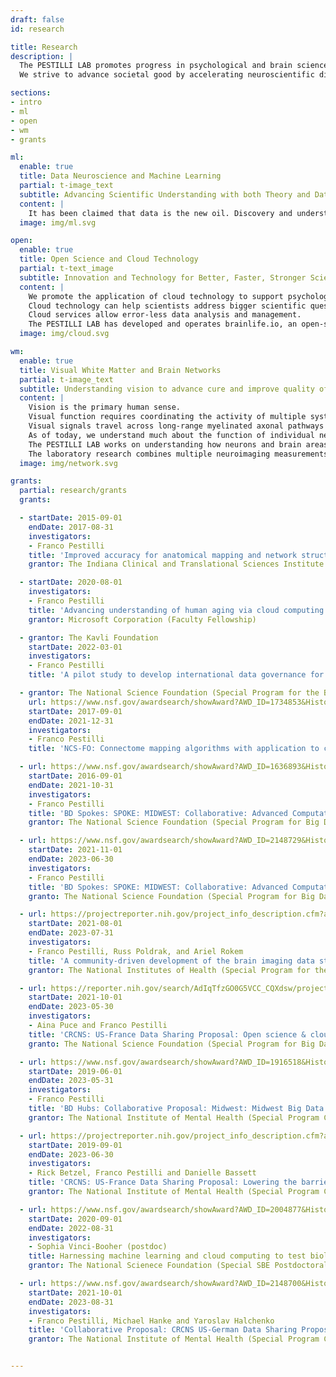 ```yaml
---
draft: false
id: research

title: Research
description: |
  The PESTILLI LAB promotes progress in psychological and brain science via the democratization of scientific research, methods, data and infrastructure.
  We strive to advance societal good by accelerating neuroscientific discovery and education via data-science applications and innovative technology.

sections:
- intro
- ml
- open
- wm
- grants

ml:
  enable: true
  title: Data Neuroscience and Machine Learning
  partial: t-image_text
  subtitle: Advancing Scientific Understanding with both Theory and Data-Driven Methods
  content: |
    It has been claimed that data is the new oil. Discovery and understanding in psychological and brain science depend on the ability to process large amounts of “good data” to extract meaningful insights. The PESTILLI LAB capitalizes on the recent opportunities for large-scale data analysis, data science and machine learning. The lab uses advanced data-driven methods to find unexplored associations between brain biomarkers and behavior, and to advance scientific theory and understanding.
  image: img/ml.svg

open:
  enable: true
  title: Open Science and Cloud Technology
  partial: t-text_image
  subtitle: Innovation and Technology for Better, Faster, Stronger Science
  content: |
    We promote the application of cloud technology to support psychological and brain science science.
    Cloud technology can help scientists address bigger scientific questions and reduce mistakes.
    Cloud services allow error-less data analysis and management.
    The PESTILLI LAB has developed and operates brainlife.io, an open-source, free-to-use cloud computing platform that supports thousands of students and researchers with reproducible neuroimaging data processing.
  image: img/cloud.svg

wm:
  enable: true
  title: Visual White Matter and Brain Networks
  partial: t-image_text
  subtitle: Understanding vision to advance cure and improve quality of life
  content: |
    Vision is the primary human sense.
    Visual function requires coordinating the activity of multiple systems, from the eyes to the brain.
    Visual signals travel across long-range myelinated axonal pathways that form a network of neurons and brain areas.
    As of today, we understand much about the function of individual neurons and brain areas but less about communication between brain areas.
    The PESTILLI LAB works on understanding how neurons and brain areas connect and form networks and how these networks support human behavior.
    The laboratory research combines multiple neuroimaging measurements to study how networks and the biological tissue support human vision during development and across the lifespan.
  image: img/network.svg

grants:
  partial: research/grants
  grants:

  - startDate: 2015-09-01
    endDate: 2017-08-31
    investigators:
    - Franco Pestilli
    title: 'Improved accuracy for anatomical mapping and network structure of the Alzheimer's brain'
    grantor: The Indiana Clinical and Translational Sciences Institute (CTSI)

  - startDate: 2020-08-01
    investigators:
    - Franco Pestilli
    title: 'Advancing understanding of human aging via cloud computing'
    grantor: Microsoft Corporation (Faculty Fellowship) 

  - grantor: The Kavli Foundation
    startDate: 2022-03-01
    investigators:
    - Franco Pestilli
    title: 'A pilot study to develop international data governance for neuroscience'

  - grantor: The National Science Foundation (Special Program for the BRAIN initiative)
    url: https://www.nsf.gov/awardsearch/showAward?AWD_ID=1734853&HistoricalAwards=false
    startDate: 2017-09-01
    endDate: 2021-12-31
    investigators:
    - Franco Pestilli
    title: 'NCS-FO: Connectome mapping algorithms with application to community services for big data neuroscience' 

  - url: https://www.nsf.gov/awardsearch/showAward?AWD_ID=1636893&HistoricalAwards=false
    startDate: 2016-09-01
    endDate: 2021-10-31
    investigators:
    - Franco Pestilli
    title: 'BD Spokes: SPOKE: MIDWEST: Collaborative: Advanced Computational Neuroscience Network (ACNN)'
    grantor: The National Science Foundation (Special Program for Big Data)

  - url: https://www.nsf.gov/awardsearch/showAward?AWD_ID=2148729&HistoricalAwards=false
    startDate: 2021-11-01
    endDate: 2023-06-30
    investigators:
    - Franco Pestilli
    title: 'BD Spokes: SPOKE: MIDWEST: Collaborative: Advanced Computational Neuroscience Network (ACNN)'
    granto: The National Science Foundation (Special Program for Big Data)

  - url: https://projectreporter.nih.gov/project_info_description.cfm?aid=10253558
    startDate: 2021-08-01
    endDate: 2023-07-31
    investigators:
    - Franco Pestilli, Russ Poldrak, and Ariel Rokem
    title: 'A community-driven development of the brain imaging data standard (BIDS) to describe macroscopic brain connections'
    grantor: The National Institutes of Health (Special Program for the BRAIN Initiative)

  - url: https://reporter.nih.gov/search/AdIqTfzGO0G5VCC_CQXdsw/project-details/10428625
    startDate: 2021-10-01
    endDate: 2023-05-30
    investigators:
    - Aina Puce and Franco Pestilli
    title: 'CRCNS: US-France Data Sharing Proposal: Open science & cloud computing of MEEG'
    granto: The National Science Foundation (Special Program for Big Data)

  - url: https://www.nsf.gov/awardsearch/showAward?AWD_ID=1916518&HistoricalAwards=false
    startDate: 2019-06-01
    endDate: 2023-05-31
    investigators:
    - Franco Pestilli
    title: 'BD Hubs: Collaborative Proposal: Midwest: Midwest Big Data Hub: Building Communities to Harness the Data Revolution'
    grantor: The National Institute of Mental Health (Special Program CRCNS)

  - url: https://projectreporter.nih.gov/project_info_description.cfm?aid=10262925
    startDate: 2019-09-01
    endDate: 2023-06-30
    investigators:
    - Rick Betzel, Franco Pestilli and Danielle Bassett
    title: 'CRCNS: US-France Data Sharing Proposal: Lowering the barrier of entry to network neuroscience'
    grantor: The National Institute of Mental Health (Special Program CRCNS)

  - url: https://www.nsf.gov/awardsearch/showAward?AWD_ID=2004877&HistoricalAwards=false
    startDate: 2020-09-01
    endDate: 2022-08-31
    investigators:
    - Sophia Vinci-Booher (postdoc)
    title: Harnessing machine learning and cloud computing to test biological models of the role of white matter in human learning
    grantor: The National Scienece Foundation (Special SBE Postdoctoral Fellowship)

  - url: https://www.nsf.gov/awardsearch/showAward?AWD_ID=2148700&HistoricalAwards=false
    startDate: 2021-10-01
    endDate: 2023-08-31
    investigators:
    - Franco Pestilli, Michael Hanke and Yaroslav Halchenko
    title: 'Collaborative Proposal: CRCNS US-German Data Sharing Proposal: DataLad - a decentralized system for integrated discovery, management, and publication of digital objects of science'
    grantor: The National Institute of Mental Health (Special Program CRCNS)


---
```

